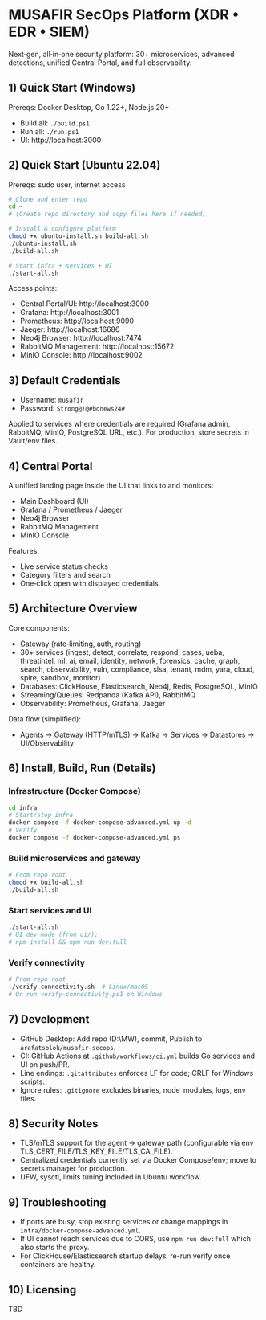 # MUSAFIR SecOps Platform (XDR • EDR • SIEM)

Next‑gen, all‑in‑one security platform: 30+ microservices, advanced detections, unified Central Portal, and full observability.

## 1) Quick Start (Windows)

Prereqs: Docker Desktop, Go 1.22+, Node.js 20+

- Build all: `./build.ps1`
- Run all: `./run.ps1`
- UI: http://localhost:3000

## 2) Quick Start (Ubuntu 22.04)

Prereqs: sudo user, internet access

```bash
# Clone and enter repo
cd ~
# (Create repo directory and copy files here if needed)

# Install & configure platform
chmod +x ubuntu-install.sh build-all.sh
./ubuntu-install.sh
./build-all.sh

# Start infra + services + UI
./start-all.sh
```

Access points:
- Central Portal/UI: http://localhost:3000
- Grafana: http://localhost:3001
- Prometheus: http://localhost:9090
- Jaeger: http://localhost:16686
- Neo4j Browser: http://localhost:7474
- RabbitMQ Management: http://localhost:15672
- MinIO Console: http://localhost:9002

## 3) Default Credentials

- Username: `musafir`
- Password: `Strong@!@#bdnews24#`

Applied to services where credentials are required (Grafana admin, RabbitMQ, MinIO, PostgreSQL URL, etc.). For production, store secrets in Vault/env files.

## 4) Central Portal

A unified landing page inside the UI that links to and monitors:
- Main Dashboard (UI)
- Grafana / Prometheus / Jaeger
- Neo4j Browser
- RabbitMQ Management
- MinIO Console

Features:
- Live service status checks
- Category filters and search
- One‑click open with displayed credentials

## 5) Architecture Overview

Core components:
- Gateway (rate‑limiting, auth, routing)
- 30+ services (ingest, detect, correlate, respond, cases, ueba, threatintel, ml, ai, email, identity, network, forensics, cache, graph, search, observability, vuln, compliance, slsa, tenant, mdm, yara, cloud, spire, sandbox, monitor)
- Databases: ClickHouse, Elasticsearch, Neo4j, Redis, PostgreSQL, MinIO
- Streaming/Queues: Redpanda (Kafka API), RabbitMQ
- Observability: Prometheus, Grafana, Jaeger

Data flow (simplified):
- Agents → Gateway (HTTP/mTLS) → Kafka → Services → Datastores → UI/Observability

## 6) Install, Build, Run (Details)

### Infrastructure (Docker Compose)
```bash
cd infra
# Start/stop infra
docker compose -f docker-compose-advanced.yml up -d
# Verify
docker compose -f docker-compose-advanced.yml ps
```

### Build microservices and gateway
```bash
# From repo root
chmod +x build-all.sh
./build-all.sh
```

### Start services and UI
```bash
./start-all.sh
# UI dev mode (from ui/):
# npm install && npm run dev:full
```

### Verify connectivity
```bash
# From repo root
./verify-connectivity.sh  # Linux/macOS
# Or run verify-connectivity.ps1 on Windows
```

## 7) Development

- GitHub Desktop: Add repo (D:\MW), commit, Publish to `arafatsolok/musafir-secops`.
- CI: GitHub Actions at `.github/workflows/ci.yml` builds Go services and UI on push/PR.
- Line endings: `.gitattributes` enforces LF for code; CRLF for Windows scripts.
- Ignore rules: `.gitignore` excludes binaries, node_modules, logs, env files.

## 8) Security Notes

- TLS/mTLS support for the agent → gateway path (configurable via env TLS_CERT_FILE/TLS_KEY_FILE/TLS_CA_FILE).
- Centralized credentials currently set via Docker Compose/env; move to secrets manager for production.
- UFW, sysctl, limits tuning included in Ubuntu workflow.

## 9) Troubleshooting

- If ports are busy, stop existing services or change mappings in `infra/docker-compose-advanced.yml`.
- If UI cannot reach services due to CORS, use `npm run dev:full` which also starts the proxy.
- For ClickHouse/Elasticsearch startup delays, re-run verify once containers are healthy.

## 10) Licensing

TBD
